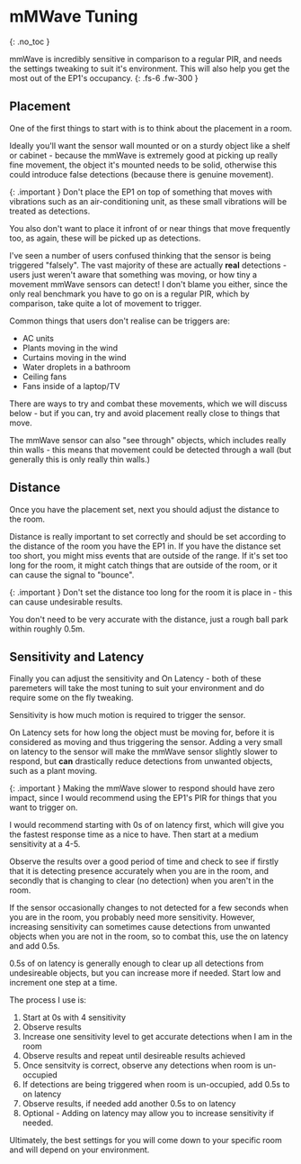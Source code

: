 # mMWave Tuning

{: .no_toc }

mmWave is incredibly sensitive in comparison to a regular PIR, and needs the settings tweaking to suit it's environment. This will also help you get the most out of the EP1's occupancy.
{: .fs-6 .fw-300 }

## Placement

One of the first things to start with is to think about the placement in a room.

Ideally you'll want the sensor wall mounted or on a sturdy object like a shelf or cabinet - because the mmWave is extremely good at picking up really fine movement, the object it's mounted needs to be solid, otherwise this could introduce false detections (because there is genuine movement).

{: .important }
Don't place the EP1 on top of something that moves with vibrations such as an air-conditioning unit, as these small vibrations will be treated as detections.

You also don't want to place it infront of or near things that move frequently too, as again, these will be picked up as detections.

I've seen a number of users confused thinking that the sensor is being triggered "falsely". The vast majority of these are actually **real** detections - users just weren't aware that something was moving, or how tiny a movement mmWave sensors can detect! I don't blame you either, since the only real benchmark you have to go on is a regular PIR, which by comparison, take quite a lot of movement to trigger.

Common things that users don't realise can be triggers are:
* AC units
* Plants moving in the wind
* Curtains moving in the wind
* Water droplets in a bathroom
* Ceiling fans
* Fans inside of a laptop/TV

There are ways to try and combat these movements, which we will discuss below - but if you can, try and avoid placement really close to things that move. 

The mmWave sensor can also "see through" objects, which includes really thin walls - this means that movement could be detected through a wall (but generally this is only really thin walls.)

## Distance

Once you have the placement set, next you should adjust the distance to the room.

Distance is really important to set correctly and should be set according to the distance of the room you have the EP1 in. If you have the distance set too short, you might miss events that are outside of the range. If it's set too long for the room, it might catch things that are outside of the room, or it can cause the signal to "bounce".

{: .important }
Don't set the distance too long for the room it is place in - this can cause undesirable results.

You don't need to be very accurate with the distance, just a rough ball park within roughly 0.5m.

## Sensitivity and Latency

Finally you can adjust the sensitivity and On Latency - both of these paremeters will take the most tuning to suit your environment and do require some on the fly tweaking.

Sensitivity is how much motion is required to trigger the sensor.

On Latency sets for how long the object must be moving for, before it is considered as moving and thus triggering the sensor. Adding a very small on latency to the sensor will make the mmWave sensor slightly slower to respond, but **can** drastically reduce detections from unwanted objects, such as a plant moving.

{: .important }
Making the mmWave slower to respond should have zero impact, since I would recommend using the EP1's PIR for things that you want to trigger on.

I would recommend starting with 0s of on latency first, which will give you the fastest response time as a nice to have. Then start at a medium sensitivity at a 4-5.

Observe the results over a good period of time and check to see if firstly that it is detecting presence accurately when you are in the room, and secondly that is changing to clear (no detection) when you aren't in the room.

If the sensor occasionally changes to not detected for a few seconds when you are in the room, you probably need more sensitivity. However, increasing sensitivity can sometimes cause detections from unwanted objects when you are not in the room, so to combat this, use the on latency and add 0.5s.

0.5s of on latency is generally enough to clear up all detections from undesireable objects, but you can increase more if needed. Start low and increment one step at a time.

The process I use is:

1. Start at 0s with 4 sensitivity
2. Observe results
3. Increase one sensitivity level to get accurate detections when I am in the room
4. Observe results and repeat until desireable results achieved
5. Once sensitvity is correct, observe any detections when room is un-occupied
6. If detections are being triggered when room is un-occupied, add 0.5s to on latency
7. Observe results, if needed add another 0.5s to on latency
8. Optional - Adding on latency may allow you to increase sensitivity if needed.

Ultimately, the best settings for you will come down to your specific room and will depend on your environment.